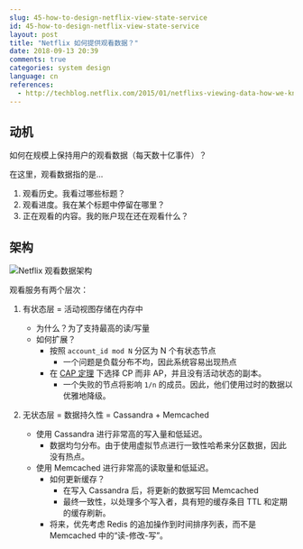 ```yaml
---
slug: 45-how-to-design-netflix-view-state-service
id: 45-how-to-design-netflix-view-state-service
layout: post
title: "Netflix 如何提供观看数据？"
date: 2018-09-13 20:39
comments: true
categories: system design
language: cn
references:
  - http://techblog.netflix.com/2015/01/netflixs-viewing-data-how-we-know-where.html
---
```


## 动机

如何在规模上保持用户的观看数据（每天数十亿事件）？

在这里，观看数据指的是...

1. 观看历史。我看过哪些标题？
2. 观看进度。我在某个标题中停留在哪里？
3. 正在观看的内容。我的账户现在还在观看什么？



## 架构

![Netflix 观看数据架构](/img/netflix-viewing-data-architecture.png)


观看服务有两个层次：

1. 有状态层 = 活动视图存储在内存中
    - 为什么？为了支持最高的读/写量
    - 如何扩展？
        - 按照 `account_id mod N` 分区为 N 个有状态节点
            - 一个问题是负载分布不均，因此系统容易出现热点
        - 在 <a target="_blank" href="https://tianpan.co/notes/2018-07-24-replica-and-consistency">CAP 定理</a> 下选择 CP 而非 AP，并且没有活动状态的副本。
            - 一个失败的节点将影响 `1/n` 的成员。因此，他们使用过时的数据以优雅地降级。


2. 无状态层 = 数据持久性 = Cassandra + Memcached
    - 使用 Cassandra 进行非常高的写入量和低延迟。
        - 数据均匀分布。由于使用虚拟节点进行一致性哈希来分区数据，因此没有热点。
    - 使用 Memcached 进行非常高的读取量和低延迟。
        - 如何更新缓存？
            - 在写入 Cassandra 后，将更新的数据写回 Memcached
            - 最终一致性，以处理多个写入者，具有短的缓存条目 TTL 和定期的缓存刷新。
        - 将来，优先考虑 Redis 的追加操作到时间排序列表，而不是 Memcached 中的“读-修改-写”。